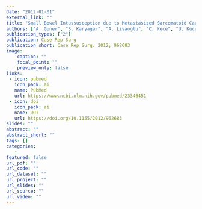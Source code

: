 ```yaml
---
date: "2012-01-01"
external_link: ""
title: "Small Bowel Intussusception due to Metastasized Sarcomatoid Carcinoma of the Lung: A Rare Cause of Intestinal Obstruction in Adults"
authors: ["A. Guner", "S. Karyagar", "A. Livaoglu", "C. Kece", "U. Kucuktulu"]
publication_types: ["2"]
publication: Case Rep Surg
publication_short: Case Rep Surg. 2012; 962683
image:
    caption: ""
    focal_point: ""
    preview_only: false
links:
 - icon: pubmed
   icon_pack: ai
   name: PubMed
   url: https://www.ncbi.nlm.nih.gov/pubmed/23346451
 - icon: doi
   icon_pack: ai
   name: DOI
   url: https://doi.org/10.1155/2012/962683
slides: ""
abstract: ""
abstract_short: ""
tags: []
categories: 
   - 
featured: false
url_pdf: ""
url_code: ""
url_dataset: ""
url_project: ""
url_slides: ""
url_source: ""
url_video: ""
---
```


